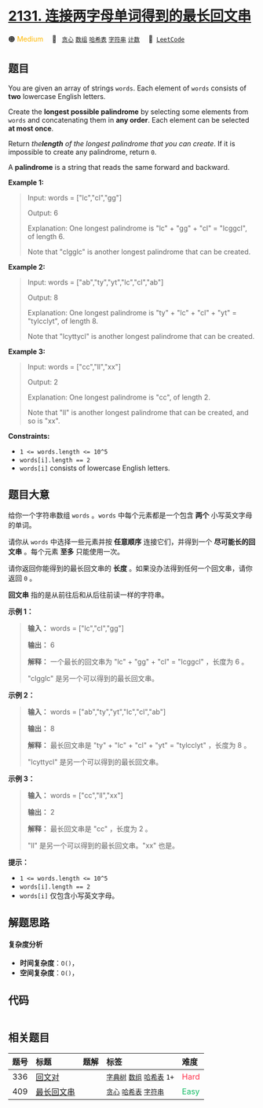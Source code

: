 # [2131. 连接两字母单词得到的最长回文串](https://leetcode.com/problems/longest-palindrome-by-concatenating-two-letter-words)

🟠 <font color=#ffb800>Medium</font>&emsp; 🔖&ensp; [`贪心`](/tag/greedy.md) [`数组`](/tag/array.md) [`哈希表`](/tag/hash-table.md) [`字符串`](/tag/string.md) [`计数`](/tag/counting.md)&emsp; 🔗&ensp;[`LeetCode`](https://leetcode.com/problems/longest-palindrome-by-concatenating-two-letter-words)

## 题目

You are given an array of strings `words`. Each element of `words` consists of
**two** lowercase English letters.

Create the **longest possible palindrome** by selecting some elements from
`words` and concatenating them in **any order**. Each element can be selected
**at most once**.

Return _the**length** of the longest palindrome that you can create_. If it is
impossible to create any palindrome, return `0`.

A **palindrome** is a string that reads the same forward and backward.



**Example 1:**

> Input: words = ["lc","cl","gg"]
> 
> Output: 6
> 
> Explanation: One longest palindrome is "lc" + "gg" + "cl" = "lcggcl", of length 6.
> 
> Note that "clgglc" is another longest palindrome that can be created.

**Example 2:**

> Input: words = ["ab","ty","yt","lc","cl","ab"]
> 
> Output: 8
> 
> Explanation: One longest palindrome is "ty" + "lc" + "cl" + "yt" = "tylcclyt", of length 8.
> 
> Note that "lcyttycl" is another longest palindrome that can be created.

**Example 3:**

> Input: words = ["cc","ll","xx"]
> 
> Output: 2
> 
> Explanation: One longest palindrome is "cc", of length 2.
> 
> Note that "ll" is another longest palindrome that can be created, and so is "xx".

**Constraints:**

  * `1 <= words.length <= 10^5`
  * `words[i].length == 2`
  * `words[i]` consists of lowercase English letters.


## 题目大意

给你一个字符串数组 `words` 。`words` 中每个元素都是一个包含 **两个**  小写英文字母的单词。

请你从 `words` 中选择一些元素并按 **任意顺序**  连接它们，并得到一个 **尽可能长的回文串**  。每个元素 **至多**  只能使用一次。

请你返回你能得到的最长回文串的 **长度**  。如果没办法得到任何一个回文串，请你返回 `0` 。

**回文串**  指的是从前往后和从后往前读一样的字符串。



**示例 1：**

> 
> 
> 
> 
> 
> **输入：** words = ["lc","cl","gg"]
> 
> **输出：** 6
> 
> **解释：** 一个最长的回文串为 "lc" + "gg" + "cl" = "lcggcl" ，长度为 6 。
> 
> "clgglc" 是另一个可以得到的最长回文串。
> 
> 

**示例 2：**

> 
> 
> 
> 
> 
> **输入：** words = ["ab","ty","yt","lc","cl","ab"]
> 
> **输出：** 8
> 
> **解释：** 最长回文串是 "ty" + "lc" + "cl" + "yt" = "tylcclyt" ，长度为 8 。
> 
> "lcyttycl" 是另一个可以得到的最长回文串。
> 
> 

**示例 3：**

> 
> 
> 
> 
> 
> **输入：** words = ["cc","ll","xx"]
> 
> **输出：** 2
> 
> **解释：** 最长回文串是 "cc" ，长度为 2 。
> 
> "ll" 是另一个可以得到的最长回文串。"xx" 也是。



**提示：**

  * `1 <= words.length <= 10^5`
  * `words[i].length == 2`
  * `words[i]` 仅包含小写英文字母。


## 解题思路

#### 复杂度分析

- **时间复杂度**：`O()`，
- **空间复杂度**：`O()`，

## 代码

```javascript

```

## 相关题目

<!-- prettier-ignore -->
| 题号 | 标题 | 题解 | 标签 | 难度 |
| :------: | :------ | :------: | :------ | :------ |
| 336 | [回文对](https://leetcode.com/problems/palindrome-pairs) |  |  [`字典树`](/tag/trie.md) [`数组`](/tag/array.md) [`哈希表`](/tag/hash-table.md) `1+` | <font color=#ff334b>Hard</font> |
| 409 | [最长回文串](https://leetcode.com/problems/longest-palindrome) |  |  [`贪心`](/tag/greedy.md) [`哈希表`](/tag/hash-table.md) [`字符串`](/tag/string.md) | <font color=#15bd66>Easy</font> |